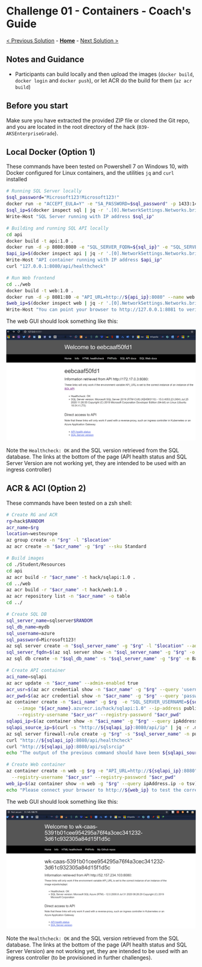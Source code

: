 # Challenge 01 - Containers - Coach's Guide 

[< Previous Solution](./Solution-00.md) - **[Home](./README.md)** - [Next Solution >](./Solution-02.md)

## Notes and Guidance

* Participants can build locally and then upload the images (`docker build`, `docker login` and `docker push`), or let ACR do the build for them (`az acr build`)

## Before you start

Make sure you have extracted the provided ZIP file or cloned the Git repo, and you are located in the root directory of the hack (`039-AKSEnterpriseGrade`).

## Local Docker (Option 1)

These commands have been tested on Powershell 7 on Windows 10, with Docker configured for Linux containers, and the utilities `jq` and `curl` installed

```bash
# Running SQL Server locally
$sql_password="Microsoft123!Microsoft123!"
docker run -e "ACCEPT_EULA=Y" -e "SA_PASSWORD=$sql_password" -p 1433:1433 --name sql -d mcr.microsoft.com/mssql/server:latest
$sql_ip=$(docker inspect sql | jq -r '.[0].NetworkSettings.Networks.bridge.IPAddress')
Write-Host "SQL Server running with IP address $sql_ip"
```

```bash
# Building and running SQL API locally
cd api
docker build -t api:1.0 .
docker run -d -p 8080:8080 -e "SQL_SERVER_FQDN=${sql_ip}" -e "SQL_SERVER_USERNAME=sa" -e "SQL_SERVER_PASSWORD=${sql_password}" --name api api:1.0
$api_ip=$(docker inspect api | jq -r '.[0].NetworkSettings.Networks.bridge.IPAddress')
Write-Host "API container running with IP address $api_ip"
curl "127.0.0.1:8080/api/healthcheck"
```

```bash
# Run Web frontend
cd ../web
docker build -t web:1.0 .
docker run -d -p 8081:80 -e "API_URL=http://${api_ip}:8080" --name web web:1.0
$web_ip=$(docker inspect web | jq -r '.[0].NetworkSettings.Networks.bridge.IPAddress')
Write-Host "You can point your browser to http://127.0.0.1:8081 to verify the app"
```

The web GUI should look something like this:

![](images/docker_web.png)

Note the `Healthcheck: OK` and the SQL version retrieved from the SQL database. The links at the bottom of the page (API health status and SQL Server Version are not working yet, they are intended to be used with an ingress controller)

## ACR & ACI (Option 2)

These commands have been tested on a zsh shell:

```bash
# Create RG and ACR
rg=hack$RANDOM
acr_name=$rg
location=westeurope
az group create -n "$rg" -l "$location"
az acr create -n "$acr_name" -g "$rg" --sku Standard
```

```bash
# Build images
cd ./Student/Resources
cd api
az acr build -r "$acr_name" -t hack/sqlapi:1.0 .
cd ../web
az acr build -r "$acr_name" -t hack/web:1.0 .
az acr repository list -n "$acr_name" -o table
cd ../
```

```bash
# Create SQL DB
sql_server_name=sqlserver$RANDOM
sql_db_name=mydb
sql_username=azure
sql_password=Microsoft123!
az sql server create -n "$sql_server_name" -g "$rg" -l "$location" --admin-user "$sql_username" --admin-password "$sql_password"
sql_server_fqdn=$(az sql server show -n "$sql_server_name" -g "$rg" -o tsv --query fullyQualifiedDomainName)
az sql db create -n "$sql_db_name" -s "$sql_server_name" -g "$rg" -e Basic -c 5 --no-wait
```

```bash
# Create API container
aci_name=sqlapi
az acr update -n "$acr_name" --admin-enabled true
acr_usr=$(az acr credential show -n "$acr_name" -g "$rg" --query 'username' -o tsv)
acr_pwd=$(az acr credential show -n "$acr_name" -g "$rg" --query 'passwords[0].value' -o tsv)
az container create -n "$aci_name" -g $rg  -e "SQL_SERVER_USERNAME=${sql_username}" "SQL_SERVER_PASSWORD=${sql_password}" "SQL_SERVER_FQDN=${sql_server_fqdn}" \
    --image "${acr_name}.azurecr.io/hack/sqlapi:1.0" --ip-address public --ports 8080 \
    --registry-username "$acr_usr" --registry-password "$acr_pwd"
sqlapi_ip=$(az container show -n "$aci_name" -g "$rg" --query ipAddress.ip -o tsv)
sqlapi_source_ip=$(curl -s "http://${sqlapi_ip}:8080/api/ip" | jq -r .my_public_ip)
az sql server firewall-rule create -g "$rg" -s "$sql_server_name" -n public_sqlapi_aci-source --start-ip-address "$sqlapi_source_ip" --end-ip-address "$sqlapi_source_ip"
curl "http://${sqlapi_ip}:8080/api/healthcheck"
curl "http://${sqlapi_ip}:8080/api/sqlsrcip"
echo "The output of the previous command should have been ${sqlapi_source_ip}"
```

```bash
# Create Web container
az container create -n web -g $rg -e "API_URL=http://${sqlapi_ip}:8080" --image "${acr_name}.azurecr.io/hack/web:1.0" --ip-address public --ports 80 \
  --registry-username "$acr_usr" --registry-password "$acr_pwd"
web_ip=$(az container show -n web -g "$rg" --query ipAddress.ip -o tsv)
echo "Please connect your browser to http://${web_ip} to test the correct deployment"
```

The web GUI should look something like this:

![](images/aci_web.png)

Note the `Healthcheck: OK` and the SQL version retrieved from the SQL database. The links at the bottom of the page (API health status and SQL Server Version) are not working yet, they are intended to be used with an ingress controller (to be provisioned in further challenges).


